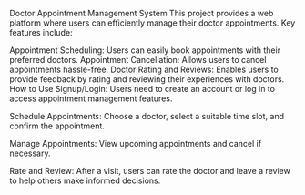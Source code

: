 Doctor Appointment Management System
This project provides a web platform where users can efficiently manage their doctor appointments. Key features include:

Appointment Scheduling: Users can easily book appointments with their preferred doctors.
Appointment Cancellation: Allows users to cancel appointments hassle-free.
Doctor Rating and Reviews: Enables users to provide feedback by rating and reviewing their experiences with doctors.
How to Use
Signup/Login: Users need to create an account or log in to access appointment management features.

Schedule Appointments: Choose a doctor, select a suitable time slot, and confirm the appointment.

Manage Appointments: View upcoming appointments and cancel if necessary.

Rate and Review: After a visit, users can rate the doctor and leave a review to help others make informed decisions.